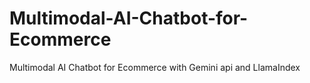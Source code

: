 # Multimodal-AI-Chatbot-for-Ecommerce
Multimodal AI Chatbot for Ecommerce with Gemini api and LlamaIndex
